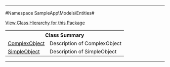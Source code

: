 

- - -

#Namespace SampleApp\Models\Entities#

<div><a href='https://github.com/JeyDotC/Hirudo-docs/tree/master/sampleapp/models/entities/package-tree.md'>View Class Hierarchy for this Package</a></div>

<table class="title">
<tr><th colspan="2" class="title">Class Summary</th></tr>
<tr><td class="name"><a href="https://github.com/JeyDotC/Hirudo-docs/blob/master/SampleApp/Models/Entities/ComplexObject.md">ComplexObject</a></td><td class="description">Description of ComplexObject</td></tr>
<tr><td class="name"><a href="https://github.com/JeyDotC/Hirudo-docs/blob/master/SampleApp/Models/Entities/SimpleObject.md">SimpleObject</a></td><td class="description">Description of SimpleObject</td></tr>
</table>

- - -

